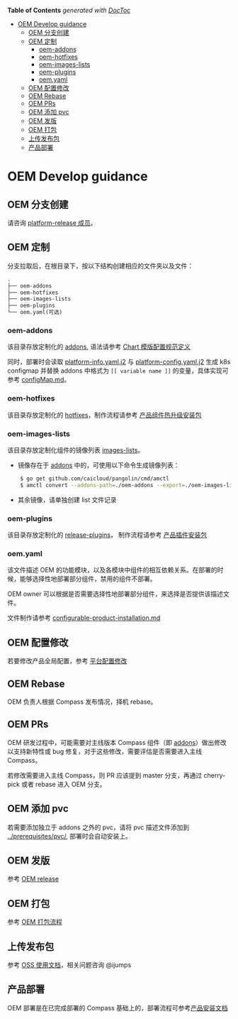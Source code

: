<!-- START doctoc generated TOC please keep comment here to allow auto update -->
<!-- DON'T EDIT THIS SECTION, INSTEAD RE-RUN doctoc TO UPDATE -->
**Table of Contents**  *generated with [DocToc](https://github.com/thlorenz/doctoc)*

- [OEM Develop guidance](#oem-develop-guidance)
  - [OEM 分支创建](#oem-%E5%88%86%E6%94%AF%E5%88%9B%E5%BB%BA)
  - [OEM 定制](#oem-%E5%AE%9A%E5%88%B6)
    - [oem-addons](#oem-addons)
    - [oem-hotfixes](#oem-hotfixes)
    - [oem-images-lists](#oem-images-lists)
    - [oem-plugins](#oem-plugins)
    - [oem.yaml](#oemyaml)
  - [OEM 配置修改](#oem-%E9%85%8D%E7%BD%AE%E4%BF%AE%E6%94%B9)
  - [OEM Rebase](#oem-rebase)
  - [OEM PRs](#oem-prs)
  - [OEM 添加 pvc](#oem-%E6%B7%BB%E5%8A%A0-pvc)
  - [OEM 发版](#oem-%E5%8F%91%E7%89%88)
  - [OEM 打包](#oem-%E6%89%93%E5%8C%85)
  - [上传发布包](#%E4%B8%8A%E4%BC%A0%E5%8F%91%E5%B8%83%E5%8C%85)
  - [产品部署](#%E4%BA%A7%E5%93%81%E9%83%A8%E7%BD%B2)

<!-- END doctoc generated TOC please keep comment here to allow auto update -->

# OEM Develop guidance

## OEM 分支创建

请咨询 [platform-release 成员](https://github.com/orgs/caicloud/teams/platform-release/members)。

## OEM 定制

分支拉取后，在根目录下，按以下结构创建相应的文件夹以及文件：

```txt
.
├── oem-addons
├── oem-hotfixes
├── oem-images-lists
├── oem-plugins
└── oem.yaml(可选)
```

### oem-addons

该目录存放定制化的 [addons](../addons), 语法请参考 [Chart 模版配置规范定义](https://github.com/caicloud/charts#chart-%E6%A8%A1%E7%89%88%E9%85%8D%E7%BD%AE%E8%A7%84%E8%8C%83%E5%AE%9A%E4%B9%89v100)

同时，部署时会读取 [platform-info.yaml.j2](../platform-info.yaml.j2) 与 [platform-config.yaml.j2](../platform-config.yaml.j2) 生成 k8s configmap 并替换 addons 中格式为 `[[ variable name ]]` 的变量，具体实现可参考 [configMap.md](./configMap.md)。

### oem-hotfixes

该目录存放定制化的 [hotfixes](../release-hotfixes)，制作流程请参考 [产品组件热升级安装包](./hotfix.md)

### oem-images-lists

该目录存放定制化组件的镜像列表 [images-lists](./images-lists)。

- 镜像存在于 [addons](../addons) 中的，可使用以下命令生成镜像列表：

```bash
    $ go get github.com/caicloud/pangolin/cmd/amctl
    $ amctl convert --addons-path=./oem-addons --export=./oem-images-lists/addons.list
```

- 其余镜像，请单独创建 list 文件记录

### oem-plugins

该目录存放定制化的 [release-plugins](../release-plugins)， 制作流程请参考 [产品插件安装包](./plugin.md)

### oem.yaml

该文件描述 OEM 的功能模块，以及各模块中组件的相互依赖关系。在部署的时候，能够选择性地部署部分组件，禁用的组件不部署。

OEM owner 可以根据是否需要选择性地部署部分组件，来选择是否提供该描述文件。

文件制作请参考 [configurable-product-installation.md](./configurable-product-installation.md)

## OEM 配置修改

若要修改产品全局配置，参考 [平台配置修改](./configMap.md)

## OEM Rebase

OEM 负责人根据 Compass 发布情况，择机 rebase。

## OEM PRs

OEM 研发过程中，可能需要对主线版本 Compass 组件（即 [addons](../addons)）做出修改以支持新特性或 bug 修复，对于这些修改，需要评估是否需要进入主线 Compass。

若修改需要进入主线 Compass，则 PR 应该提到 master 分支，再通过 cherry-pick 或者 rebase 进入 OEM 分支。

## OEM 添加 pvc

若需要添加独立于 addons 之外的 pvc，请将 pvc 描述文件添加到 [../prerequisites/pvc/](../prerequisites/pvc), 部署时会自动安装上。

## OEM 发版

参考 [OEM release](./release.md)

## OEM 打包

参考 [OEM 打包流程](./package.md)

## 上传发布包

参考 [OSS 使用文档](https://forum.caicloud.xyz/t/topic/100)，相关问题咨询 @ijumps

## 产品部署

OEM 部署是在已完成部署的 Compass 基础上的，部署流程可参考[产品安装文档](./product-installation.md)
